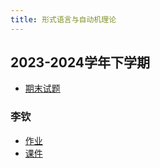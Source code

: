 ```yaml
---
title: 形式语言与自动机理论
---
```


## 2023-2024学年下学期

- [期末试题](./2023-2024学年下学期期末)

### 李钦

- [作业](drive.vanillaaaa.org/SharedCourses/软件工程学院/形式语言与自动机理论/2023-2024学年下学期/作业)
- [课件](drive.vanillaaaa.org/SharedCourses/软件工程学院/形式语言与自动机理论/2023-2024学年下学期/课件)
